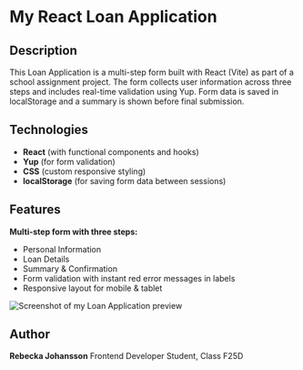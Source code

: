 # My React Loan Application

## Description
This Loan Application is a multi-step form built with React (Vite) as part of a school assignment project. The form collects user information across three steps and includes real-time validation using Yup. Form data is saved in localStorage and a summary is shown before final submission.

## Technologies
- **React** (with functional components and hooks)
- **Yup** (for form validation)
- **CSS** (custom responsive styling)
- **localStorage** (for saving form data between sessions)

## Features
**Multi-step form with three steps:**
- Personal Information
- Loan Details
- Summary & Confirmation
- Form validation with instant red error messages in labels
- Responsive layout for mobile & tablet

![Screenshot of my Loan Application preview](https://i.imgur.com/j1VLkxv.png)


## Author
**Rebecka Johansson**
Frontend Developer Student, Class F25D
